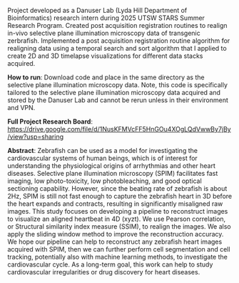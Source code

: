 Project developed as a Danuser Lab (Lyda Hill Department of Bioinformatics) research intern during 2025 UTSW STARS Summer Research Program. Created post acquisition registration routines to realign in-vivo selective plane illumination microscopy data of transgenic zerbrafish. Implemented a post acquisition  registration routine algorithm for realigning data using a temporal search and sort algorithm that I applied to create 2D and 3D timelapse visualizations for different data stacks acquired. 

**How to run**: Download code and place in the same directory as the selective plane illumination microscopy data. Note, this code is specifically tailored to the selective plane illumination microscopy data acquired and stored by the Danuser Lab and cannot be rerun unless in their environment and VPN. 

**Full Project Research Board**: https://drive.google.com/file/d/1NusKFMVcFF5HnGOu4XOgLQdVwwBy7jBy/view?usp=sharing

**Abstract**: 
Zebrafish can be used as a model for investigating the cardiovascular systems of human beings,
which is of interest for understanding the physiological origins of arrhythmias and other heart
diseases. Selective plane illumination microscopy (SPIM) facilitates fast imaging, low
photo-toxicity, low photobleaching, and good optical sectioning capability. However, since the
beating rate of zebrafish is about 2Hz, SPIM is still not fast enough to capture the zebrafish heart
in 3D before the heart expands and contracts, resulting in significantly misaligned raw images.
This study focuses on developing a pipeline to reconstruct images to visualize an aligned heartbeat
in 4D (xyzt). We use Pearson correlation, or Structural similarity index measure (SSIM), to realign
the images. We also apply the sliding window method to improve the reconstruction accuracy. We
hope our pipeline can help to reconstruct any zebrafish heart images acquired with SPIM, then we
can further perform cell segmentation and cell tracking, potentially also with machine learning
methods, to investigate the cardiovascular cycle. As a long-term goal, this work can help to study
cardiovascular irregularities or drug discovery for heart diseases.
